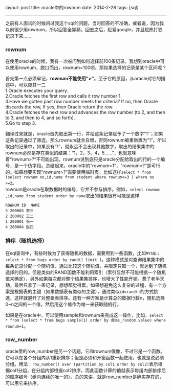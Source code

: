 layout: post
title: oracle中的rownum
date: 2014-2-28
tags: [sql]

---
之前有人面试的时候问过我这个sql的问题，当时回答的不准确，或者说，因为我以前很少用rownum，所以回答全靠猜。回去之后，赶紧google，并且趁热打铁记录下来......
<!--more-->
### rownum
在使用oracle的时候，我有一次被问到如何选择前100条记录。我想到oracle中可以使用rownum，脱口而出，rownum&lt;100呗。那如果选择的记录是某个区间呢？ 
 
首先第一点必须牢记，**rownum不能使用">"**。至于它的原因，从oracle对它的描述中，可以窥其一二  
1.Oracle executes your query.  
2.Oracle fetches the first row and calls it row number 1.  
3.Have we gotten past row number meets the criteria? If no, then Oracle discards the row, If yes, then Oracle return the row.  
4.Oracle fetches the next row and advances the row number (to 2, and then to 3, and then to 4, and so forth).  
5.Go to step 3.  

翻译过来就是，oracle首先取出第一行，并给这条记录赋予了一个数字“1”；如果这条记录通过了筛选，那么rownum就会自增，否则rownum被重新置为“1”。所以取出的记录中，如果没有“1”，就永远不会出现其他数字，取出的结果集中的rownum必然是存在类似的结果：“1，2，3，4，5......”，也就意味着“rownum>?”不可能出现。rownum说到底只是oracle分配给取出的行的一个编号，是一个伪字段。总结起来，oracle中的“rownum=1”，“rownum&lt;?”是可行的。如果想要实现“rownum>?”需要使用临时表，比如这样`select * from (select rownum no,id,name from student where rownum<=3 ) where no >=2`。  
rownum是oracle在取数据时的编号，它并不参与排序。例如，`select rownum ,id,name from student order by name`取出的结果很有可能是这样  

	ROWNUM ID  NAME
	3 200003 李三
	2 200002 王二
    1 200001 张一
    4 200004 赵四
    
### 排序（随机选择） 
在sql查询中，有些时候为了获得随机的数据，需要用到一些函数，比如`MYSQL: select * from bugs order by rand() limit 1`。这种模式是对查询结果集中的每条记录分配一个随机值，通过比较这个随机值，并限定只取一个，就达到了随机选择的目的。但是类似的RAND函数不能利用索引（索引显然不可能根据一个随机值来确定），另外如果每次都对整个结果集排序，也增大了性能开销。费了老半天劲，最后只拿了一条记录，想想都觉得累。如果想避免这么复杂的过程，有一个方案是根据表的主键（如果数据表有类似的主键），通过类似`id=rand()`的方式挑选，这样就避开了对整张表排序。还有一种方案是计算总的数据行数n，随机选择0~n之间的一个值，然后用这个值作为唯一来获取随机行。 
 
如果是在oracle中，可以使用sample和rownum来完成这一操作，比如，`select * from (select * from bugs sample(1) order by dbms_random.value) where rownum=1`。
### row_number 
oracle里的row\_number是另一个话题。它和rownum很像，不过它是一个函数。它可以在各个分组内从1重新排序；但是必须和开窗函数一起使用，也就是说必须分组。用法：`row_number() over (partition by col1 order by col2)`表示根据col1分组，在分组内部根据col2排序，而此函数计算的值就表示每组内部排序后的顺序编号（组内连续的唯一的）。总的来讲，就是row\_number是确实存在的，可以用它来排序。